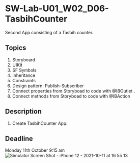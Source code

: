 # SW-Lab-U01_W02_D06-TasbihCounter
Second App consisting of a Tasbih counter.

## Topics
1. Storyboard
2. UIKit
3. SF Symbols
4. Inheritance
4. Constraints
5. Design pattern: Publish-Subscriber
6. Connect properties from Storyboad to code with @IBOutlet .
7. Connect methods from Storyboad to code with @IBAction

## Description
1. Create TasbihCounter App. 

## Deadline 
Monday 11th October 9:15 am
![Simulator Screen Shot - iPhone 12 - 2021-10-11 at 16 55 13](https://user-images.githubusercontent.com/91871691/136853253-a5975cb0-ff4a-43b8-99fc-cb5685206a2e.png)
